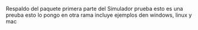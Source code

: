 Respaldo del paquete primera parte del Simulador prueba
esto es una preuba
esto lo pongo en otra rama
incluye ejemplos den windows, linux y mac